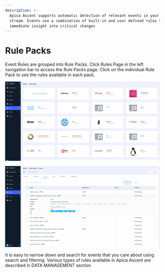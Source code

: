 ```yaml
---
description: >-
  Apica Ascent supports automatic detection of relevant events in your log
  stream. Events use a combination of built-in and user defined rules to give
  immediate insight into critical changes
---
```


# Rule Packs

Event Rules are grouped into Rule Packs. Click Rules Page in the left navigation bar to access the Rule Packs page. Click on the individual Rule Pack to see the rules available in each pack.

![](<../.gitbook/assets/image (62) (1).png>)

![](<../.gitbook/assets/image (2) (1) (1) (1) (1) (1) (1) (1) (1) (1) (1) (1) (1) (1) (1) (1) (1) (1).png>)

It is easy to narrow down and search for events that you care about using search and filtering. Various types of rules available in Apica Ascent are described in DATA MANAGEMENT section
